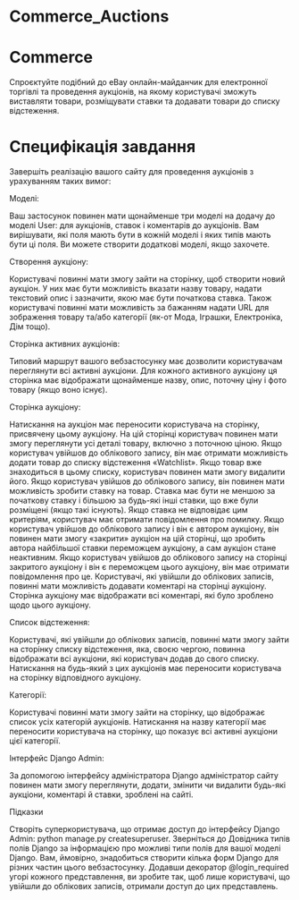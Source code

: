 # Commerce_Auctions
# Commerce

Спроєктуйте подібний до eBay онлайн-майданчик для електронної торгівлі та проведення аукціонів, на якому користувачі зможуть виставляти товари, розміщувати ставки та додавати товари до списку відстеження.

# Специфікація завдання

Завершіть реалізацію вашого сайту для проведення аукціонів з урахуванням таких вимог:

Моделі:

Ваш застосунок повинен мати щонайменше три моделі на додачу до моделі User: для аукціонів, ставок і коментарів до аукціонів. Вам вирішувати, які поля мають бути в кожній моделі і яких типів мають бути ці поля. Ви можете створити додаткові моделі, якщо захочете.

Створення аукціону:

Користувачі повинні мати змогу зайти на сторінку, щоб створити новий аукціон. У них має бути можливість вказати назву товару, надати текстовий опис і зазначити, якою має бути початкова ставка. Також користувачі повинні мати можливість за бажанням надати URL для зображення товару та/або категорії (як-от Мода, Іграшки, Електроніка, Дім тощо).

Сторінка активних аукціонів:

Типовий маршрут вашого вебзастосунку має дозволити користувачам переглянути всі активні аукціони. Для кожного активного аукціону ця сторінка має відображати щонайменше назву, опис, поточну ціну і фото товару (якщо воно існує).

Сторінка аукціону:

Натискання на аукціон має переносити користувача на сторінку, присвячену цьому аукціону. На цій сторінці користувач повинен мати змогу переглянути усі деталі товару, включно з поточною ціною.
Якщо користувач увійшов до облікового запису, він має отримати можливість додати товар до списку відстеження «Watchlist». Якщо товар вже знаходиться в цьому списку, користувач повинен мати змогу видалити його.
Якщо користувач увійшов до облікового запису, він повинен мати можливість зробити ставку на товар. Ставка має бути не меншою за початкову ставку і більшою за будь-які інші ставки, що вже були розміщені (якщо такі існують). Якщо ставка не відповідає цим критеріям, користувач має отримати повідомлення про помилку.
Якщо користувач увійшов до облікового запису і він є автором аукціону, він повинен мати змогу «закрити» аукціон на цій сторінці, що зробить автора найбільшої ставки переможцем аукціону, а сам аукціон стане неактивним.
Якщо користувач увійшов до облікового запису на сторінці закритого аукціону і він є переможцем цього аукціону, він має отримати повідомлення про це.
Користувачі, які увійшли до облікових записів, повинні мати можливість додавати коментарі на сторінці аукціону. Сторінка аукціону має відображати всі коментарі, які було зроблено щодо цього аукціону.

Список відстеження:

Користувачі, які увійшли до облікових записів, повинні мати змогу зайти на сторінку списку відстеження, яка, своєю чергою, повинна відображати всі аукціони, які користувач додав до свого списку. Натискання на будь-який з цих аукціонів має переносити користувача на сторінку відповідного аукціону.

Категорії:

Користувачі повинні мати змогу зайти на сторінку, що відображає список усіх категорій аукціонів. Натискання на назву категорії має переносити користувача на сторінку, що показує всі активні аукціони цієї категорії.

Інтерфейс Django Admin:

За допомогою інтерфейсу адміністратора Django адміністратор сайту повинен мати змогу переглянути, додати, змінити чи видалити будь-які аукціони, коментарі й ставки, зроблені на сайті.

Підказки

Створіть суперкористувача, що отримає доступ до інтерфейсу Django Admin: python manage.py createsuperuser.
Зверніться до Довідника типів полів Django за інформацією про можливі типи полів для вашої моделі Django.
Вам, ймовірно, знадобиться створити кілька форм Django для різних частин цього вебзастосунку.
Додавши декоратор @login_required угорі кожного представлення, ви зробите так, щоб лише користувачі, що увійшли до облікових записів, отримали доступ до цих представлень.

